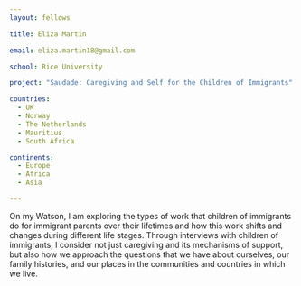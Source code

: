 ```yaml
---
layout: fellows

title: Eliza Martin

email: eliza.martin18@gmail.com

school: Rice University

project: "Saudade: Caregiving and Self for the Children of Immigrants"

countries:
  - UK
  - Norway
  - The Netherlands
  - Mauritius
  - South Africa

continents:
  - Europe
  - Africa
  - Asia

---
```


On my Watson, I am exploring the types of work that children of immigrants do for immigrant parents over their lifetimes and how this work shifts and changes during different life stages. Through interviews with children of immigrants, I consider not just caregiving and its mechanisms of support, but also how we approach the questions that we have about ourselves, our family histories, and our places in the communities and countries in which we live.